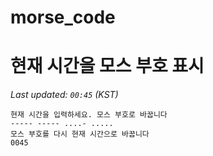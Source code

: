 # morse_code
# 현재 시간을 모스 부호 표시
<!-- MORSE_TIME_START -->
_Last updated: `00:45` (KST)_

```
현재 시간을 입력하세요. 모스 부호로 바꿉니다
----- ----- ....- .....
모스 부호를 다시 현재 시간으로 바꿉니다
0045
```
<!-- MORSE_TIME_END -->
